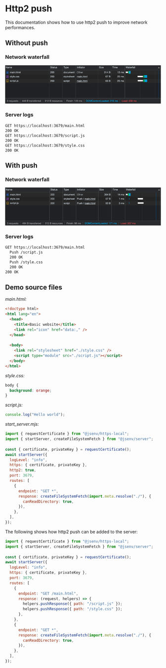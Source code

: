 <!--
  - show 3 files (html, script.js, style.css)
  - show the dev server serving them
  - show screenshot of chrome network panel
  - show how to add pushResponse
  - show the result in chrome network panel
 -->

# Http2 push

This documentation shows how to use http2 push to improve network performances.

## Without push

### Network waterfall

![stuff](./screenshots/http2_push_before.png)

### Server logs

```console
GET https://localhost:3679/main.html
200 OK
GET https://localhost:3679/script.js
200 OK
GET https://localhost:3679/style.css
200 OK
```

## With push

### Network waterfall

![stuff](./screenshots/http2_push_after.png)

### Server logs

```console
GET https://localhost:3679/main.html
  Push /script.js
  200 OK
  Push /style.css
  200 OK
200 OK
```

## Demo source files

_main.html:_

```html
<!doctype html>
<html lang="en">
  <head>
    <title>Basic website</title>
    <link rel="icon" href="data:," />
  </head>

  <body>
    <link rel="stylesheet" href="./style.css" />
    <script type="module" src="./script.js"></script>
  </body>
</html>
```

_style.css:_

```css
body {
  background: orange;
}
```

_script.js:_

```js
console.log("Hello world");
```

_start_server.mjs:_

```js
import { requestCertificate } from "@jsenv/https-local";
import { startServer, createFileSystemFetch } from "@jsenv/server";

const { certificate, privateKey } = requestCertificate();
await startServer({
  logLevel: "info",
  https: { certificate, privateKey },
  http2: true,
  port: 3679,
  routes: [
    {
      endpoint: "GET *",
      response: createFileSystemFetch(import.meta.resolve("./"), {
        canReadDirectory: true,
      }),
    },
  ],
});
```

The following shows how http2 push can be added to the server:

```js
import { requestCertificate } from "@jsenv/https-local";
import { startServer, createFileSystemFetch } from "@jsenv/server";

const { certificate, privateKey } = requestCertificate();
await startServer({
  logLevel: "info",
  https: { certificate, privateKey },
  port: 3679,
  routes: [
    {
      endpoint: "GET /main.html",
      response: (request, helpers) => {
        helpers.pushResponse({ path: "/script.js" });
        helpers.pushResponse({ path: "/style.css" });
      },
    },
    {
      endpoint: "GET *",
      response: createFileSystemFetch(import.meta.resolve("./"), {
        canReadDirectory: true,
      }),
    },
  ],
});
```

